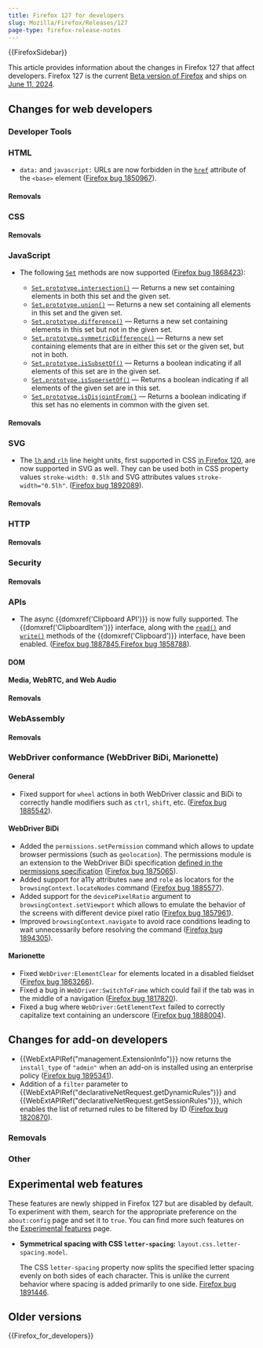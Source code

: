 ```yaml
---
title: Firefox 127 for developers
slug: Mozilla/Firefox/Releases/127
page-type: firefox-release-notes
---
```


{{FirefoxSidebar}}

This article provides information about the changes in Firefox 127 that affect developers. Firefox 127 is the current [Beta version of Firefox](https://www.mozilla.org/en-US/firefox/channel/desktop/#beta) and ships on [June 11, 2024](https://whattrainisitnow.com/release/?version=127).

## Changes for web developers

### Developer Tools

### HTML

- `data:` and `javascript:` URLs are now forbidden in the [`href`](/en-US/docs/Web/HTML/Element/base#href) attribute of the `<base>` element ([Firefox bug 1850967](https://bugzil.la/1850967)).

#### Removals

### CSS

#### Removals

### JavaScript

- The following [`Set`](/en-US/docs/Web/JavaScript/Reference/Global_Objects/Set) methods are now supported ([Firefox bug 1868423](https://bugzil.la/1868423)):

  - [`Set.prototype.intersection()`](/en-US/docs/Web/JavaScript/Reference/Global_Objects/Set/intersection) — Returns a new set containing elements in both this set and the given set.
  - [`Set.prototype.union()`](/en-US/docs/Web/JavaScript/Reference/Global_Objects/Set/union) — Returns a new set containing all elements in this set and the given set.
  - [`Set.prototype.difference()`](/en-US/docs/Web/JavaScript/Reference/Global_Objects/Set/difference) — Returns a new set containing elements in this set but not in the given set.
  - [`Set.prototype.symmetricDifference()`](/en-US/docs/Web/JavaScript/Reference/Global_Objects/Set/symmetricDifference) — Returns a new set containing elements that are in either this set or the given set, but not in both.
  - [`Set.prototype.isSubsetOf()`](/en-US/docs/Web/JavaScript/Reference/Global_Objects/Set/isSubsetOf) — Returns a boolean indicating if all elements of this set are in the given set.
  - [`Set.prototype.isSupersetOf()`](/en-US/docs/Web/JavaScript/Reference/Global_Objects/Set/isSupersetOf) — Returns a boolean indicating if all elements of the given set are in this set.
  - [`Set.prototype.isDisjointFrom()`](/en-US/docs/Web/JavaScript/Reference/Global_Objects/Set/isDisjointFrom) — Returns a boolean indicating if this set has no elements in common with the given set.

#### Removals

### SVG

- The [`lh` and `rlh`](/en-US/docs/Learn/CSS/Building_blocks/Values_and_units#line_height_units) line height units, first supported in CSS [in Firefox 120](/en-US/docs/Mozilla/Firefox/Releases/120#css), are now supported in SVG as well. They can be used both in CSS property values `stroke-width: 0.5lh` and SVG attributes values `stroke-width="0.5lh"`. ([Firefox bug 1892089](https://bugzil.la/1892089)).

#### Removals

### HTTP

#### Removals

### Security

#### Removals

### APIs

- The async {{domxref('Clipboard API')}} is now fully supported. The {{domxref('ClipboardItem')}} interface, along with the [`read()`](/en-US/docs/Web/API/Clipboard/read) and [`write()`](/en-US/docs/Web/API/Clipboard/write) methods of the {{domxref('Clipboard')}} interface, have been enabled. ([Firefox bug 1887845](https://bugzil.la/1887845),[Firefox bug 1858788](https://bugzil.la/1858788)).

#### DOM

#### Media, WebRTC, and Web Audio

#### Removals

### WebAssembly

#### Removals

### WebDriver conformance (WebDriver BiDi, Marionette)

#### General

- Fixed support for `wheel` actions in both WebDriver classic and BiDi to correctly handle modifiers such as `ctrl`, `shift`, etc. ([Firefox bug 1885542](https://bugzil.la/1885542)).

#### WebDriver BiDi

- Added the `permissions.setPermission` command which allows to update browser permissions (such as `geolocation`). The permissions module is an extension to the WebDriver BiDi specification [defined in the permissions specification](https://www.w3.org/TR/permissions/#webdriver-bidi-module-permissions) ([Firefox bug 1875065](https://bugzil.la/1875065)).
- Added support for a11y attributes `name` and `role` as locators for the `browsingContext.locateNodes` command ([Firefox bug 1885577](https://bugzil.la/1885577)).
- Added support for the `devicePixelRatio` argument to `browsingContext.setViewport` which allows to emulate the behavior of the screens with different device pixel ratio ([Firefox bug 1857961](https://bugzil.la/1857961)).
- Improved `browsingContext.navigate` to avoid race conditions leading to wait unnecessarily before resolving the command ([Firefox bug 1894305](https://bugzil.la/1894305)).

#### Marionette

- Fixed `WebDriver:ElementClear` for elements located in a disabled fieldset ([Firefox bug 1863266](https://bugzil.la/1863266)).
- Fixed a bug in `WebDriver:SwitchToFrame` which could fail if the tab was in the middle of a navigation ([Firefox bug 1817820](https://bugzil.la/1817820)).
- Fixed a bug where `WebDriver:GetElementText` failed to correctly capitalize text containing an underscore ([Firefox bug 1888004](https://bugzil.la/1888004)).


## Changes for add-on developers

- {{WebExtAPIRef("management.ExtensionInfo")}} now returns the `install_type` of `"admin"` when an add-on is installed using an enterprise policy ([Firefox bug 1895341](https://bugzil.la/1895341)).
- Addition of a `filter` parameter to {{WebExtAPIRef("declarativeNetRequest.getDynamicRules")}} and {{WebExtAPIRef("declarativeNetRequest.getSessionRules")}}, which enables the list of returned rules to be filtered by ID ([Firefox bug 1820870](https://bugzil.la/1820870)).

### Removals

### Other

## Experimental web features

These features are newly shipped in Firefox 127 but are disabled by default. To experiment with them, search for the appropriate preference on the `about:config` page and set it to `true`. You can find more such features on the [Experimental features](/en-US/docs/Mozilla/Firefox/Experimental_features) page.

- **Symmetrical spacing with CSS `letter-spacing`:** `layout.css.letter-spacing.model`.

  The CSS `letter-spacing` property now splits the specified letter spacing evenly on both sides of each character. This is unlike the current behavior where spacing is added primarily to one side. [Firefox bug 1891446](https://bugzil.la/1891446).

## Older versions

{{Firefox_for_developers}}
